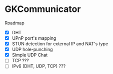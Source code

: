 # GKCommunicator

Roadmap

- [x] DHT
- [x] UPnP port's mapping
- [x] STUN detection for external IP and NAT's type
- [x] UDP hole-punching
- [x] Simple UDP Chat
- [ ] TCP ???
- [ ] IPv6 (DHT, UDP, TCP) ???
